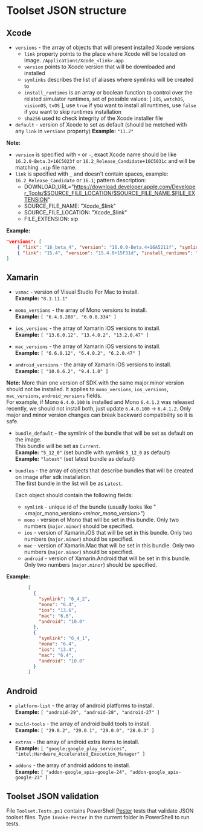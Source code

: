 # Toolset JSON structure

## Xcode

- `versions` - the array of objects that will present installed Xcode versions  
  - `link` property points to the place where Xcode will be located on image. `/Applications/Xcode_<link>.app`  
  - `version` points to Xcode version that will be downloaded and installed
  - `symlinks` describes the list of aliases where symlinks will be created to
  - `install_runtimes` is an array or boolean function to control over the related simulator runtimes, set of possible values: [ `iOS`, `watchOS`, `visionOS`, `tvOS` ], use `true` if you want to install all runtimes, use `false` if you want to skip runtimes installation
  - `sha256` used to check integrity of the Xcode installer file
- `default` - version of Xcode to set as default (should be metched with any `link` in `versions` property)
    **Example:** `"11.2"`  

**Note:**

- `version` is specified with `+` or `-`, exact Xcode name should be like `16.2.0-Beta.3+16C5023f` or `16.2_Release_Candidate+16C5031c` and will be matching `.xip` file name.
- `link` is specified with `_` and doesn't contain spaces, example: `16.2_Release_Candidate` or `16.1`; pattern description:
  - DOWNLOAD_URL="https://download.developer.apple.com/Developer_Tools/$SOURCE_FILE_LOCATION/$SOURCE_FILE_NAME.$FILE_EXTENSION"
  - SOURCE_FILE_NAME: "Xcode_$link"
  - SOURCE_FILE_LOCATION: "Xcode_$link"
  - FILE_EXTENSION: xip

**Example:**

```json
"versions": [
    { "link": "16_beta_4", "version": "16.0.0-Beta.4+16A5211f", "symlinks": ["16.0"], "install_runtimes": "false", "sha256": "4270cd8021b2f7f512ce91bfc4423b25bccab36cdab21834709d798c8daade72"},
    { "link": "15.4", "version": "15.4.0+15F31d", "install_runtimes": "true", "sha256": "82d3d61804ff3f4c7c82085e91dc701037ddaa770e542848b2477e22f4e8aa7a"}
]
```

## Xamarin

- `vsmac` - version of Visual Studio For Mac to install.  
    **Example:** `"8.3.11.1"`

- `mono_versions` - the array of Mono versions to install.  
    **Example:** `[ "6.4.0.208", "6.0.0.334" ]`  

- `ios_versions` - the array of Xamarin iOS versions to install.  
    **Example:** `[ "13.6.0.12", "13.4.0.2", "13.2.0.47" ]`  

- `mac_versions` - the array of Xamarin iOS versions to install.  
    **Example:** `[ "6.6.0.12", "6.4.0.2", "6.2.0.47" ]`  

- `android_versions` - the array of Xamarin iOS versions to install.  
    **Example:** `[ "10.0.6.2", "9.4.1.0" ]`  

**Note:** More than one version of SDK with the same major.minor version should not be installed. It applies to `mono_versions`, `ios_versions`, `mac_versions`, `android_versions` fields.  
For example, if Mono `6.4.0.100` is installed and Mono `6.4.1.2` was released recently, we should not install both, just update `6.4.0.100` -> `6.4.1.2`. Only major and minor version changes can break backward compatibility so it is safe.  

- `bundle_default` - the symlink of the bundle that will be set as default on the image.  
This bundle will be set as `Current`.  
    **Example:** `"5_12_0"` (set bundle with symlink `5_12_0` as default)  
    **Example:** `"latest"` (set latest bundle as default)  

- `bundles` - the array of objects that describe bundles that will be created on image after sdk installation.  
The first bundle in the list will be as `Latest`.  

    Each object should contain the following fields:
  - `symlink` - unique id of the bundle (usually looks like "<major_mono_version>_<minor_mono_version>_<index>")  
  - `mono` - version of Mono that will be set in this bundle. Only two numbers (`major.minor`) should be specified.  
  - `ios` - version of Xamarin.iOS that will be set in this bundle. Only two numbers (`major.minor`) should be specified.  
  - `mac` - version of Xamarin.Mac that will be set in this bundle. Only two numbers (`major.minor`) should be specified.  
  - `android` - version of Xamarin.Android that will be set in this bundle. Only two numbers (`major.minor`) should be specified.  

**Example:**  

```json
        [
          {
            "symlink": "6_4_2",
            "mono": "6.4",
            "ios": "13.6",
            "mac": "6.6",
            "android": "10.0"
          },
          {
            "symlink": "6_4_1",
            "mono": "6.4",
            "ios": "13.4",
            "mac": "6.4",
            "android": "10.0"
          }
        ]
```

## Android

- `platform-list` - the array of android platforms to install.  
    **Example:** `[ "android-29", "android-28", "android-27" ]`  

- `build-tools` - the array of android build tools to install.  
    **Example:** `[ "29.0.2", "29.0.1", "29.0.0", "28.0.3" ]`  

- `extras` - the array of android extra items to install.  
    **Example:** `[ "google;google_play_services", "intel;Hardware_Accelerated_Execution_Manager" ]`  

- `addons` - the array of android addons to install.  
    **Example:** `[ "addon-google_apis-google-24", "addon-google_apis-google-23" ]`  

## Toolset JSON validation

File `Toolset.Tests.ps1` contains PowerShell [Pester](https://github.com/Pester/Pester) tests that validate JSON toolset files.
Type `Invoke-Pester` in the current folder in PowerShell to run tests.

